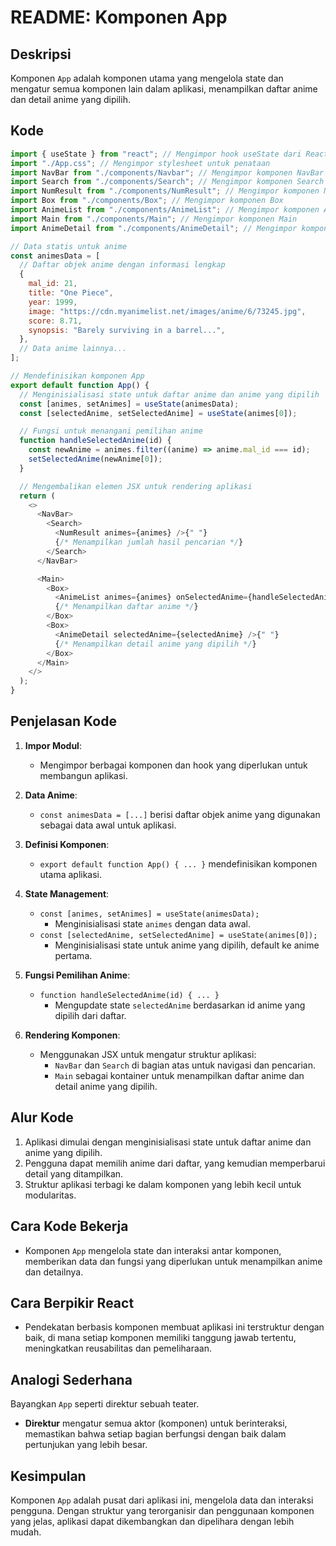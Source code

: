 # README: Komponen App

## Deskripsi

Komponen `App` adalah komponen utama yang mengelola state dan mengatur semua komponen lain dalam aplikasi, menampilkan daftar anime dan detail anime yang dipilih.

## Kode

```javascript
import { useState } from "react"; // Mengimpor hook useState dari React
import "./App.css"; // Mengimpor stylesheet untuk penataan
import NavBar from "./components/Navbar"; // Mengimpor komponen NavBar
import Search from "./components/Search"; // Mengimpor komponen Search
import NumResult from "./components/NumResult"; // Mengimpor komponen NumResult
import Box from "./components/Box"; // Mengimpor komponen Box
import AnimeList from "./components/AnimeList"; // Mengimpor komponen AnimeList
import Main from "./components/Main"; // Mengimpor komponen Main
import AnimeDetail from "./components/AnimeDetail"; // Mengimpor komponen AnimeDetail

// Data statis untuk anime
const animesData = [
  // Daftar objek anime dengan informasi lengkap
  {
    mal_id: 21,
    title: "One Piece",
    year: 1999,
    image: "https://cdn.myanimelist.net/images/anime/6/73245.jpg",
    score: 8.71,
    synopsis: "Barely surviving in a barrel...",
  },
  // Data anime lainnya...
];

// Mendefinisikan komponen App
export default function App() {
  // Menginisialisasi state untuk daftar anime dan anime yang dipilih
  const [animes, setAnimes] = useState(animesData);
  const [selectedAnime, setSelectedAnime] = useState(animes[0]);

  // Fungsi untuk menangani pemilihan anime
  function handleSelectedAnime(id) {
    const newAnime = animes.filter((anime) => anime.mal_id === id);
    setSelectedAnime(newAnime[0]);
  }

  // Mengembalikan elemen JSX untuk rendering aplikasi
  return (
    <>
      <NavBar>
        <Search>
          <NumResult animes={animes} />{" "}
          {/* Menampilkan jumlah hasil pencarian */}
        </Search>
      </NavBar>

      <Main>
        <Box>
          <AnimeList animes={animes} onSelectedAnime={handleSelectedAnime} />{" "}
          {/* Menampilkan daftar anime */}
        </Box>
        <Box>
          <AnimeDetail selectedAnime={selectedAnime} />{" "}
          {/* Menampilkan detail anime yang dipilih */}
        </Box>
      </Main>
    </>
  );
}
```

## Penjelasan Kode

1. **Impor Modul**:

   - Mengimpor berbagai komponen dan hook yang diperlukan untuk membangun aplikasi.

2. **Data Anime**:

   - `const animesData = [...]` berisi daftar objek anime yang digunakan sebagai data awal untuk aplikasi.

3. **Definisi Komponen**:

   - `export default function App() { ... }` mendefinisikan komponen utama aplikasi.

4. **State Management**:

   - `const [animes, setAnimes] = useState(animesData);`
     - Menginisialisasi state `animes` dengan data awal.
   - `const [selectedAnime, setSelectedAnime] = useState(animes[0]);`
     - Menginisialisasi state untuk anime yang dipilih, default ke anime pertama.

5. **Fungsi Pemilihan Anime**:

   - `function handleSelectedAnime(id) { ... }`
     - Mengupdate state `selectedAnime` berdasarkan id anime yang dipilih dari daftar.

6. **Rendering Komponen**:
   - Menggunakan JSX untuk mengatur struktur aplikasi:
     - `NavBar` dan `Search` di bagian atas untuk navigasi dan pencarian.
     - `Main` sebagai kontainer untuk menampilkan daftar anime dan detail anime yang dipilih.

## Alur Kode

1. Aplikasi dimulai dengan menginisialisasi state untuk daftar anime dan anime yang dipilih.
2. Pengguna dapat memilih anime dari daftar, yang kemudian memperbarui detail yang ditampilkan.
3. Struktur aplikasi terbagi ke dalam komponen yang lebih kecil untuk modularitas.

## Cara Kode Bekerja

- Komponen `App` mengelola state dan interaksi antar komponen, memberikan data dan fungsi yang diperlukan untuk menampilkan anime dan detailnya.

## Cara Berpikir React

- Pendekatan berbasis komponen membuat aplikasi ini terstruktur dengan baik, di mana setiap komponen memiliki tanggung jawab tertentu, meningkatkan reusabilitas dan pemeliharaan.

## Analogi Sederhana

Bayangkan `App` seperti direktur sebuah teater.

- **Direktur** mengatur semua aktor (komponen) untuk berinteraksi, memastikan bahwa setiap bagian berfungsi dengan baik dalam pertunjukan yang lebih besar.

## Kesimpulan

Komponen `App` adalah pusat dari aplikasi ini, mengelola data dan interaksi pengguna. Dengan struktur yang terorganisir dan penggunaan komponen yang jelas, aplikasi dapat dikembangkan dan dipelihara dengan lebih mudah.
